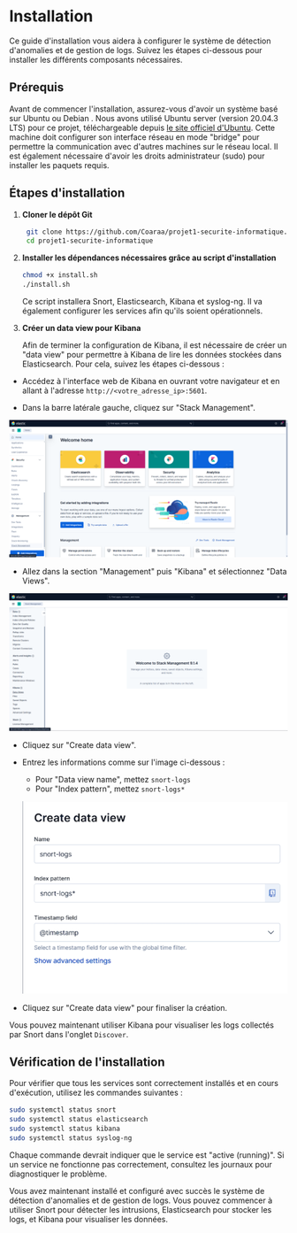 # Installation

Ce guide d'installation vous aidera à configurer le système de détection d'anomalies et de gestion de logs. Suivez les étapes ci-dessous pour installer les différents composants nécessaires.

## Prérequis

Avant de commencer l'installation, assurez-vous d'avoir un système basé sur Ubuntu ou Debian . Nous avons utilisé Ubuntu server (version 20.04.3 LTS) pour ce projet, téléchargeable depuis [le site officiel d'Ubuntu](https://ubuntu.com/download/server). Cette machine doit configurer son interface réseau en mode "bridge" pour permettre la communication avec d'autres machines sur le réseau local.
Il est également nécessaire d'avoir les droits administrateur (sudo) pour installer les paquets requis.


## Étapes d'installation

1. **Cloner le dépôt Git**

   ```bash
    git clone https://github.com/Coaraa/projet1-securite-informatique.git
    cd projet1-securite-informatique
   ```

2. **Installer les dépendances nécessaires grâce au script d'installation**

   ```bash
   chmod +x install.sh
   ./install.sh
   ```
   Ce script installera Snort, Elasticsearch, Kibana et syslog-ng. Il va également configurer les services afin qu'ils soient opérationnels.

3. **Créer un data view pour Kibana**

   Afin de terminer la configuration de Kibana, il est nécessaire de créer un "data view" pour permettre à Kibana de lire les données stockées dans Elasticsearch. Pour cela, suivez les étapes ci-dessous :

- Accédez à l'interface web de Kibana en ouvrant votre navigateur et en allant à l'adresse `http://<votre_adresse_ip>:5601`.

- Dans la barre latérale gauche, cliquez sur "Stack Management".

![Interface de gestion de la pile Kibana](img/management_kibana.png)

- Allez dans la section "Management" puis "Kibana" et sélectionnez "Data Views".

![Interface de gestion des data views Kibana](img/management_dataviews.png)

- Cliquez sur "Create data view".

- Entrez les informations comme sur l'image ci-dessous :
    - Pour "Data view name", mettez `snort-logs`
    - Pour "Index pattern", mettez `snort-logs*`

    ![Interface de création du data view Kibana](img/dataview_kibana.png)

- Cliquez sur "Create data view" pour finaliser la création.

Vous pouvez maintenant utiliser Kibana pour visualiser les logs collectés par Snort dans l'onglet `Discover`.


## Vérification de l'installation

Pour vérifier que tous les services sont correctement installés et en cours d'exécution, utilisez les commandes suivantes :

```bash
sudo systemctl status snort
sudo systemctl status elasticsearch
sudo systemctl status kibana
sudo systemctl status syslog-ng
```
Chaque commande devrait indiquer que le service est "active (running)". Si un service ne fonctionne pas correctement, consultez les journaux pour diagnostiquer le problème.


Vous avez maintenant installé et configuré avec succès le système de détection d'anomalies et de gestion de logs. Vous pouvez commencer à utiliser Snort pour détecter les intrusions, Elasticsearch pour stocker les logs, et Kibana pour visualiser les données.